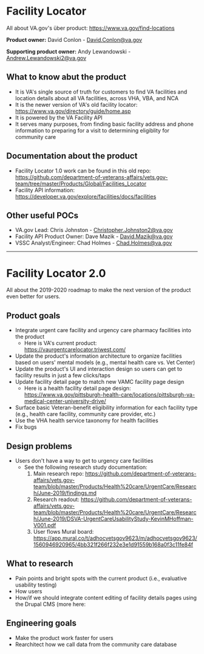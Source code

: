 # Facility Locator

All about VA.gov's über product: <https://www.va.gov/find-locations>

**Product owner:** David Conlon - <David.Conlon@va.gov>

**Supporting product owner:** Andy Lewandowski - <Andrew.Lewandowski2@va.gov>

## What to know abut the product

- It is VA's single source of truth for customers to find VA facilities and location details about all VA facilities, across VHA, VBA, and NCA
- It is the newer version of VA's old facility locator: <https://www.va.gov/directory/guide/home.asp>
- It is powered by the VA Facility API
- It serves many purposes, from finding basic facility address and phone information to preparing for a visit to determining eligiblity for community care

## Documentation about the product

- Facility Locator 1.0 work can be found in this old repo: <https://github.com/department-of-veterans-affairs/vets.gov-team/tree/master/Products/Global/Facilities_Locator>
- Facility API information: <https://developer.va.gov/explore/facilities/docs/facilities>

## Other useful POCs

- VA.gov Lead: Chris Johnston - <Christopher.Johnston2@va.gov>
- Facility API Product Owner: Dave Mazik - <David.Mazik@va.gov>
- VSSC Analyst/Engineer: Chad Holmes - <Chad.Holmes@va.gov>

-----
# Facility Locator 2.0

All about the 2019-2020 roadmap to make the next version of the product even better for users.

## Product goals
- Integrate urgent care facility and urgency care pharmacy facilities into the product
  - Here is VA's current product: <https://vaurgentcarelocator.triwest.com/>
- Update the product's information architecture to organize facilities based on users' mental models (e.g., mental health care vs. Vet Center)
- Update the product's UI and interaction design so users can get to facility results in just a few clicks/taps
- Update facility detail page to match new VAMC facility page design
  - Here is a health facility detail page design: <https://www.va.gov/pittsburgh-health-care/locations/pittsburgh-va-medical-center-university-drive/>
- Surface basic Veteran-benefit eligibility information for each facility type (e.g., health care facility, community care provider, etc.)
- Use the VHA health service taxonomy for health facilities
- Fix bugs

## Design problems
- Users don't have a way to get to urgency care facilities
  - See the following research study documentation:
    1. Main research repo: <https://github.com/department-of-veterans-affairs/vets.gov-team/blob/master/Products/Health%20care/UrgentCare/Research/June-2019/findings.md>
    2. Research readout: <https://github.com/department-of-veterans-affairs/vets.gov-team/blob/master/Products/Health%20care/UrgentCare/Research/June-2019/DSVA-UrgentCareUsabilityStudy-KevinMHoffman-V001.pdf>
    3. User flows Mural board: <https://app.mural.co/t/adhocvetsgov9623/m/adhocvetsgov9623/1560946920965/4bb321f266f232e3e1d91559b168a0f3c11fe84f>

## What to research
- Pain points and bright spots with the current product (i.e., evaluative usability testing)
- How users 
- How/if we should integrate content editing of facility details pages using the Drupal CMS (more here: 

## Engineering goals
- Make the product work faster for users
- Rearchitect how we call data from the community care database
